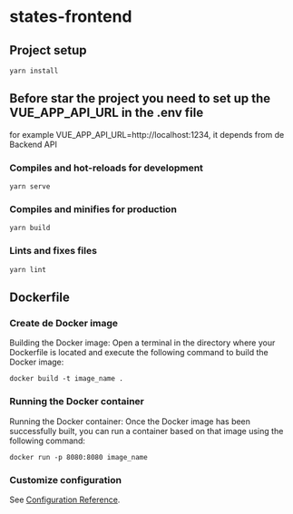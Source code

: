 # states-frontend

## Project setup
```
yarn install
```

## Before star the project you need to set up the VUE_APP_API_URL in the .env file
for example VUE_APP_API_URL=http://localhost:1234, it depends from de Backend API

### Compiles and hot-reloads for development
```
yarn serve
```

### Compiles and minifies for production
```
yarn build
```

### Lints and fixes files
```
yarn lint
```

## Dockerfile
### Create de Docker image
Building the Docker image: Open a terminal in the directory where your Dockerfile is located and execute the following command to build the Docker image:

```
docker build -t image_name .
```

### Running the Docker container
Running the Docker container: Once the Docker image has been successfully built, you can run a container based on that image using the following command:

```
docker run -p 8080:8080 image_name
```


### Customize configuration
See [Configuration Reference](https://cli.vuejs.org/config/).
